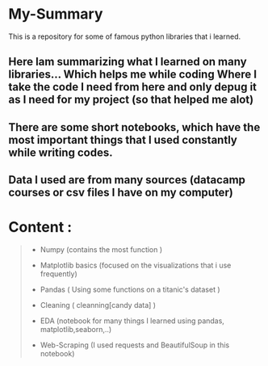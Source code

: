 # My-Summary
This is a repository for some of famous python libraries that i learned.

## Here Iam summarizing what I learned on many libraries... Which helps me while coding Where I take the code I need from here and only depug it as I need for my project (so that helped me alot)  
## There are some short notebooks, which have the most important things that I used constantly while writing codes. 
## Data I used are from many sources (datacamp courses or csv files I have on my computer)

# Content :
>- Numpy (contains the most function )
>
>
>- Matplotlib basics (focused on the visualizations that i use frequently)
>
> 
>- Pandas ( Using some functions on a titanic's dataset )
>
>
>- Cleaning ( cleanning[candy data] )
>
>
>- EDA (notebook for many things I learned using pandas, matplotlib,seaborn,..)
>
>
>- Web-Scraping (I used requests and BeautifulSoup in this notebook)
